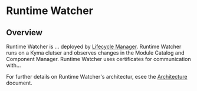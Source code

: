 
# Runtime Watcher

## Overview

Runtime Watcher is ... deployed by [Lifecycle Manager](https://github.com/kyma-project/lifecycle-manager). Runtime Watcher runs on a Kyma clutser and observes changes in the Module Catalog and Component Manager. Runtime Watcher uses certificates for communication with...

For further details on Runtime Watcher's architectur, esee the [Architecture](./docs/01-architecture.md) document.
